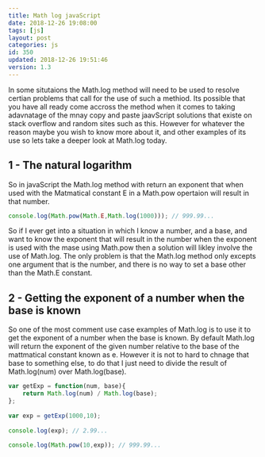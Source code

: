 ```yaml
---
title: Math log javaScript
date: 2018-12-26 19:08:00
tags: [js]
layout: post
categories: js
id: 350
updated: 2018-12-26 19:51:46
version: 1.3
---
```


In some situtaions the Math.log method will need to be used to resolve certian problems that call for the use of such a methiod. Its possible that you have all ready come accross the method when it comes to taking adavnatage of the mnay copy and paste jaavScript solutions that existe on stack overflow and random sites such as this. However for whatever the reason maybe you wish to know more about it, and other examples of its use so lets take a deeper look at Math.log today.

<!-- more -->

## 1 - The natural logarithm

So in javaScript the Math.log method with return an exponent that when used with the Matmatical constant E in a Math.pow opertaion will result in that number.

```js
console.log(Math.pow(Math.E,Math.log(1000))); // 999.99...
```

So if I ever get into a situation in which I know a number, and a base, and want to know the exponent that will result in the number when the exponent is used with the mase using Math.pow then a solution will likley involve the use of Math.log. The only problem is that the Math.log method only excepts one argument that is the number, and there is no way to set a base other than the Math.E constant.

## 2 - Getting the exponent of a number when the base is known

So one of the most comment use case examples of Math.log is to use it to get the exponent of a number when the base is known. By default Math.log will return the exponent of the given number relative to the base of the mattmatical constant known as e. However it is not to hard to chnage that base to something else, to do that I just need to divide the result of Math.log(num) over Math.log(base).

```js
var getExp = function(num, base){
    return Math.log(num) / Math.log(base);
};
 
var exp = getExp(1000,10);
 
console.log(exp); // 2.99...
 
console.log(Math.pow(10,exp)); // 999.99...
```

